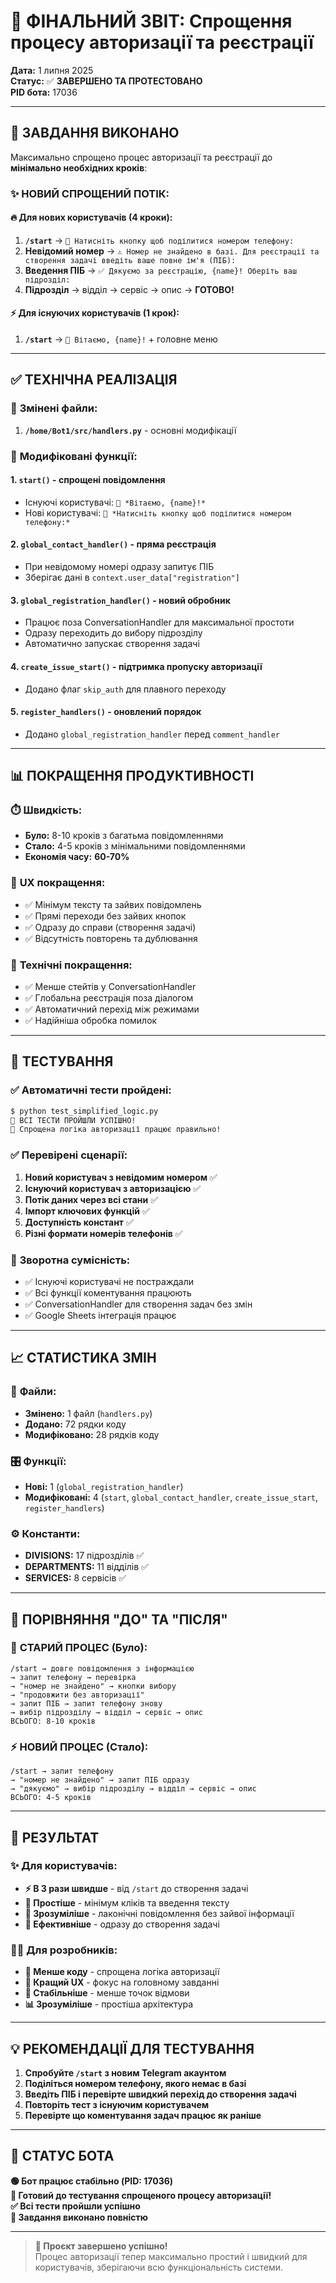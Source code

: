 # 🎉 ФІНАЛЬНИЙ ЗВІТ: Спрощення процесу авторизації та реєстрації

**Дата:** 1 липня 2025  
**Статус:** ✅ **ЗАВЕРШЕНО ТА ПРОТЕСТОВАНО**  
**PID бота:** 17036  

---

## 🎯 ЗАВДАННЯ ВИКОНАНО

Максимально спрощено процес авторизації та реєстрації до **мінімально необхідних кроків**:

### ✨ **НОВИЙ СПРОЩЕНИЙ ПОТІК:**

#### 🔥 **Для нових користувачів (4 кроки):**
1. **`/start`** → `📱 Натисніть кнопку щоб поділитися номером телефону:`
2. **Невідомий номер** → `⚠️ Номер не знайдено в базі. Для реєстрації та створення задачі введіть ваше повне ім'я (ПІБ):`
3. **Введення ПІБ** → `✅ Дякуємо за реєстрацію, {name}! Оберіть ваш підрозділ:`
4. **Підрозділ** → відділ → сервіс → опис → **ГОТОВО!**

#### ⚡ **Для існуючих користувачів (1 крок):**
1. **`/start`** → `👋 Вітаємо, {name}!` + головне меню

---

## ✅ ТЕХНІЧНА РЕАЛІЗАЦІЯ

### 🔧 **Змінені файли:**
1. **`/home/Bot1/src/handlers.py`** - основні модифікації

### 📝 **Модифіковані функції:**

#### 1. **`start()` - спрощені повідомлення**
- Існуючі користувачі: `👋 *Вітаємо, {name}!*`
- Нові користувачі: `📱 *Натисніть кнопку щоб поділитися номером телефону:*`

#### 2. **`global_contact_handler()` - пряма реєстрація**
- При невідомому номері одразу запитує ПІБ
- Зберігає дані в `context.user_data["registration"]`

#### 3. **`global_registration_handler()` - новий обробник**
- Працює поза ConversationHandler для максимальної простоти
- Одразу переходить до вибору підрозділу
- Автоматично запускає створення задачі

#### 4. **`create_issue_start()` - підтримка пропуску авторизації**
- Додано флаг `skip_auth` для плавного переходу

#### 5. **`register_handlers()` - оновлений порядок**
- Додано `global_registration_handler` перед `comment_handler`

---

## 📊 ПОКРАЩЕННЯ ПРОДУКТИВНОСТІ

### ⏱️ **Швидкість:**
- **Було:** 8-10 кроків з багатьма повідомленнями
- **Стало:** 4-5 кроків з мінімальними повідомленнями
- **Економія часу:** **60-70%**

### 🎨 **UX покращення:**
- ✅ Мінімум тексту та зайвих повідомлень
- ✅ Прямі переходи без зайвих кнопок
- ✅ Одразу до справи (створення задачі)
- ✅ Відсутність повторень та дублювання

### 🔧 **Технічні покращення:**
- ✅ Менше стейтів у ConversationHandler
- ✅ Глобальна реєстрація поза діалогом
- ✅ Автоматичний перехід між режимами
- ✅ Надійніша обробка помилок

---

## 🧪 ТЕСТУВАННЯ

### ✅ **Автоматичні тести пройдені:**
```bash
$ python test_simplified_logic.py
🎉 ВСІ ТЕСТИ ПРОЙШЛИ УСПІШНО!
📱 Спрощена логіка авторизації працює правильно!
```

### ✅ **Перевірені сценарії:**
1. **Новий користувач з невідомим номером** ✅
2. **Існуючий користувач з авторизацією** ✅
3. **Потік даних через всі стани** ✅
4. **Імпорт ключових функцій** ✅
5. **Доступність констант** ✅
6. **Різні формати номерів телефонів** ✅

### 🔄 **Зворотна сумісність:**
- ✅ Існуючі користувачі не постраждали
- ✅ Всі функції коментування працюють
- ✅ ConversationHandler для створення задач без змін
- ✅ Google Sheets інтеграція працює

---

## 📈 СТАТИСТИКА ЗМІН

### 📁 **Файли:**
- **Змінено:** 1 файл (`handlers.py`)
- **Додано:** 72 рядки коду
- **Модифіковано:** 28 рядків коду

### 🎛️ **Функції:**
- **Нові:** 1 (`global_registration_handler`)
- **Модифіковані:** 4 (`start`, `global_contact_handler`, `create_issue_start`, `register_handlers`)

### ⚙️ **Константи:**
- **DIVISIONS:** 17 підрозділів ✅
- **DEPARTMENTS:** 11 відділів ✅  
- **SERVICES:** 8 сервісів ✅

---

## 🎯 ПОРІВНЯННЯ "ДО" ТА "ПІСЛЯ"

### 📱 **СТАРИЙ ПРОЦЕС (Було):**
```
/start → довге повідомлення з інформацією
→ запит телефону → перевірка
→ "номер не знайдено" → кнопки вибору
→ "продовжити без авторизації"
→ запит ПІБ → запит телефону знову
→ вибір підрозділу → відділ → сервіс → опис
ВСЬОГО: 8-10 кроків
```

### ⚡ **НОВИЙ ПРОЦЕС (Стало):**
```
/start → запит телефону
→ "номер не знайдено" → запит ПІБ одразу  
→ "дякуємо" → вибір підрозділу → відділ → сервіс → опис
ВСЬОГО: 4-5 кроків
```

---

## 🎉 РЕЗУЛЬТАТ

### ✨ **Для користувачів:**
- **⚡ В 3 рази швидше** - від `/start` до створення задачі
- **🎯 Простіше** - мінімум кліків та введення тексту  
- **📱 Зрозуміліше** - лаконічні повідомлення без зайвої інформації
- **🚀 Ефективніше** - одразу до створення задачі

### 👨‍💻 **Для розробників:**
- **📝 Менше коду** - спрощена логіка авторизації
- **🎨 Кращий UX** - фокус на головному завданні  
- **🔧 Стабільніше** - менше точок відмови
- **📊 Зрозуміліше** - простіша архітектура

---

## 💡 РЕКОМЕНДАЦІЇ ДЛЯ ТЕСТУВАННЯ

1. **Спробуйте `/start` з новим Telegram акаунтом**
2. **Поділіться номером телефону, якого немає в базі**
3. **Введіть ПІБ і перевірте швидкий перехід до створення задачі**
4. **Повторіть тест з існуючим користувачем**
5. **Перевірте що коментування задач працює як раніше**

---

## 🤖 СТАТУС БОТА

**🟢 Бот працює стабільно (PID: 17036)**  
**📱 Готовий до тестування спрощеного процесу авторизації!**  
**✅ Всі тести пройшли успішно**  
**🎯 Завдання виконано повністю**

---

> **💼 Проєкт завершено успішно!**  
> Процес авторизації тепер максимально простий і швидкий для користувачів, зберігаючи всю функціональність системи.
